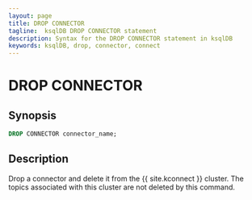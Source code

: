 ```yaml
---
layout: page
title: DROP CONNECTOR
tagline:  ksqlDB DROP CONNECTOR statement
description: Syntax for the DROP CONNECTOR statement in ksqlDB
keywords: ksqlDB, drop, connector, connect
---
```


DROP CONNECTOR
==============

Synopsis
--------

```sql
DROP CONNECTOR connector_name;
```

Description
-----------

Drop a connector and delete it from the {{ site.kconnect }} cluster. The
topics associated with this cluster are not deleted by this command.
